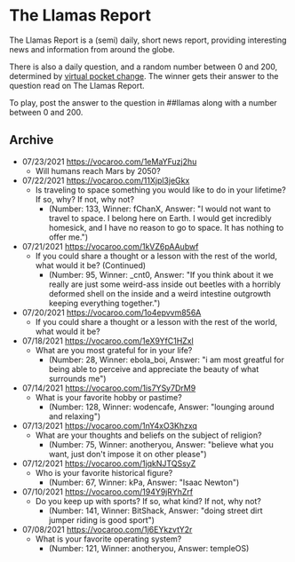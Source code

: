 # The Llamas Report
The Llamas Report is a (semi) daily, short news report, providing interesting news and information from around the globe.

There is also a daily question, and a random number between 0 and 200,
determined by [virtual pocket change](https://github.com/wodencafe/PocketChange).
The winner gets their answer to the question read on The Llamas Report.

To play, post the answer to the question in ##llamas along with a number between 0 and 200.

## Archive
- 07/23/2021 https://vocaroo.com/1eMaYFuzj2hu
    - Will humans reach Mars by 2050?
- 07/22/2021 https://vocaroo.com/11Xjpl3jeGkx
    - Is traveling to space something you would like to do in your lifetime? If so, why? If not, why not?
        - (Number: 133, Winner: fChanX, Answer: "I would not want to travel to space. I belong here on Earth. I would get incredibly homesick, and I have no reason to go to space. It has nothing to offer me.")
- 07/21/2021 https://vocaroo.com/1kVZ6pAAubwf
    - If you could share a thought or a lesson with the rest of the world, what would it be? (Continued)
        - (Number: 95, Winner: _cnt0, Answer: "If you think about it we really are just some weird-ass inside out beetles with a horribly deformed shell on the inside and a weird intestine outgrowth keeping everything together.")
- 07/20/2021 https://vocaroo.com/1o4epvvm856A
    - If you could share a thought or a lesson with the rest of the world, what would it be?
- 07/18/2021 https://vocaroo.com/1eX9YfC1HZxl
    - What are you most grateful for in your life?
        - (Number: 28, Winner: ebola_boi, Answer: "i am most greatful for being able to perceive and appreciate the beauty of what surrounds me")
- 07/14/2021 https://vocaroo.com/1is7YSy7DrM9
    - What is your favorite hobby or pastime?
        - (Number: 128, Winner: wodencafe, Answer: "lounging around and relaxing")
- 07/13/2021 https://vocaroo.com/1nY4xO3Khzxq
    - What are your thoughts and beliefs on the subject of religion? 
        - (Number: 75, Winner: anotheryou, Answer: "believe what you want, just don't impose it on other please")
- 07/12/2021 https://vocaroo.com/1jqkNJTQSsyZ
    - Who is your favorite historical figure? 
        - (Number: 67, Winner: kPa, Answer: "Isaac Newton")
- 07/10/2021 https://vocaroo.com/194Y9jRYhZrf
    - Do you keep up with sports? If so, what kind? If not, why not? 
        - (Number: 141, Winner: BitShack, Answer: "doing street dirt jumper riding is good sport")
- 07/08/2021 https://vocaroo.com/1j6EYkzvtY2r
    - What is your favorite operating system? 
        - (Number: 121, Winner: anotheryou, Answer: templeOS)
